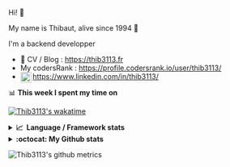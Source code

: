 Hi! 👋

My name is Thibaut, alive since 1994 🍷

I'm a backend developper

-   📝 CV / Blog : https://thib3113.fr
-   My codersRank : https://profile.codersrank.io/user/thib3113/
-   <a href="https://www.linkedin.com/in/thib3113/"><img align="left" alt="Thib3113's Linkedin" width="21px" src="https://img.icons8.com/color/48/linkedin.png" /></a> https://www.linkedin.com/in/thib3113/

📊 **This week I spent my time on**

[![Thib3113's wakatime](https://github-readme-stats.vercel.app/api/wakatime?username=thib3113&layout=default&theme=dracula&langs_count=6&hide_title=true&hide_border=true)](https://wakatime.com/@thib3113)

<details>
  <summary><b>📈&nbsp;&nbsp;Language&nbsp;/&nbsp;Framework stats</b></summary>
  <br/>  
  <a href='https://profile.codersrank.io/user/thib3113/'>
  <img src='http://cr-skills-chart-widget.azurewebsites.net/api/api?username=thib3113&padding=30&skills=php,batchfile,javascript,less,mysql,reactjs,scss,shell,typescript,vue'>
  </a>
</details>

<details>
  <summary><b>:octocat: My Github stats</b></summary>
  <br/>  
  
  <img src="https://github-readme-stats.vercel.app/api?username=thib3113&theme=dracula&show_icons=true&" alt="Thib3113's GitHub stats" />

<!--START_SECTION:activity-->

1. 🚀 Published release [fixes](https://github.com/thib3113/node-red-contrib-unifi-client/releases/tag/v0.0.6) in [thib3113/node-red-contrib-unifi-client](https://github.com/thib3113/node-red-contrib-unifi-client)
2. 🚀 Published release [v0.0.5](https://github.com/thib3113/node-red-contrib-unifi-client/releases/tag/v0.0.5) in [thib3113/node-red-contrib-unifi-client](https://github.com/thib3113/node-red-contrib-unifi-client)
3. 🚀 Published release [@thib3113/node-red-lovebox/v1.0.2](https://github.com/thib3113/node-lovebox/releases/tag/%40thib3113/node-red-lovebox/v1.0.2) in [thib3113/node-lovebox](https://github.com/thib3113/node-lovebox)
4. 🚀 Published release [lovebox-client/v1.1.3](https://github.com/thib3113/node-lovebox/releases/tag/lovebox-client/v1.1.3) in [thib3113/node-lovebox](https://github.com/thib3113/node-lovebox)
5. 🚀 Published release [lovebox-client/v1.1.2](https://github.com/thib3113/node-lovebox/releases/tag/lovebox-client/v1.1.2) in [thib3113/node-lovebox](https://github.com/thib3113/node-lovebox)
 <!--END_SECTION:activity-->

</details>

![Thib3113's github metrics](https://gist.githubusercontent.com/thib3113/83a96e16f8bca103f1b0e376186c66ec/raw/github-metrics.svg)
